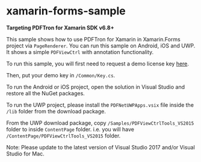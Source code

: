 # xamarin-forms-sample

**Targeting PDFTron for Xamarin SDK v6.8+**

This sample shows how to use PDFTron for Xamarin in Xamarin.Forms project via `PageRenderer`. You can run this sample on Android, iOS and UWP. It shows a simple `PDFViewCtrl` with annotation functionality.

To run this sample, you will first need to request a demo license key [here](https://www.pdftron.com).

Then, put your demo key in `/Common/Key.cs`.

To run the Android or iOS project, open the solution in Visual Studio and restore all the NuGet packages.

To run the UWP project, please install the `PDFNetUWPApps.vsix` file inside the `/lib` folder from the download package.

From the UWP download package, copy `/Samples/PDFViewCtrlTools_VS2015` folder to inside `ContentPage` folder. i.e. you will have `/ContentPage/PDFViewCtrlTools_VS2015` folder.

Note:
Please update to the latest version of Visual Studio 2017 and/or Visual Studio for Mac.
